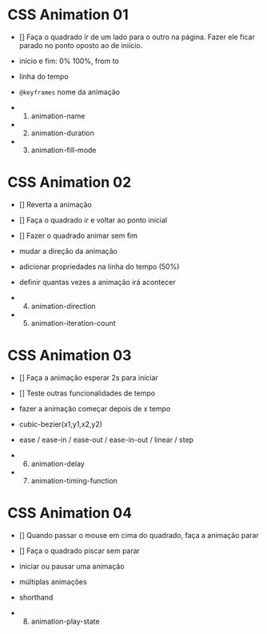# CSS Animation 01

- [] Faça o quadrado ir de um lado para o outro na página. Fazer ele ficar parado no ponto 
oposto ao de iniício.

- início e fim: 0% 100%, from to
- linha do tempo
- `@keyframes` nome da animação

- 1. animation-name
- 2. animation-duration
- 3. animation-fill-mode

# CSS Animation 02

- [] Reverta a animação
- [] Faça o quadrado ir e voltar ao ponto inicial
- [] Fazer o quadrado animar sem fim

- mudar a direção da animação
- adicionar propriedades na linha do tempo (50%)
- definir quantas vezes a animação irá acontecer

- 4. animation-direction
- 5. animation-iteration-count

# CSS Animation 03

- [] Faça a animação esperar 2s para iniciar
- [] Teste outras funcionalidades de tempo

- fazer a animação começar depois de x tempo
- cubic-bezier(x1,y1,x2,y2)
- ease / ease-in / ease-out / ease-in-out / linear / step

- 6. animation-delay
- 7. animation-timing-function

# CSS Animation 04

- [] Quando passar o mouse em cima do quadrado, faça a animação parar
- [] Faça o quadrado piscar sem parar

- iniciar ou pausar uma animação
- múltiplas animações
- shorthand

- 8. animation-play-state